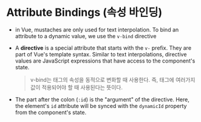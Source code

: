 # Attribute Bindings (속성 바인딩)



- in Vue, mustaches are only used for text interpolation. To bind an attribute to a dynamic value, we use the `v-bind` directive

- A **directive** is a special attribute that starts with the `v-` prefix. They are part of Vue's template syntax. Similar to text interpolations, directive values are JavaScript expressions that have access to the component's state.

  > v-bind는 태그의 속성을 동적으로 변화할 때 사용한다. 즉, 태그에 여러가지 값이 적용되어야 할 때 사용된다는 뜻이다. 

- The part after the colon (`:id`) is the "argument" of the directive. Here, the element's `id` attribute will be synced with the `dynamicId` property from the component's state.

